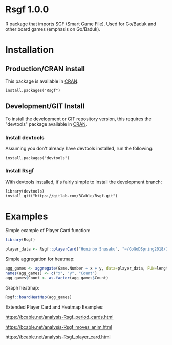 Rsgf 1.0.0
==========

R package that imports SGF (Smart Game File).  Used for Go/Baduk and other board games (emphasis on Go/Baduk).

# Installation #

## Production/CRAN install ##

This package is available in [CRAN](https://bcable.net/x/Rsgf/CRAN).

```
install.packages("Rsgf")
```

## Development/GIT Install ##

To install the development or GIT repository version, this requires the "devtools" package available in [CRAN](https://cran.r-project.org/package=devtools).

### Install devtools ###

Assuming you don't already have devtools installed, run the following:

```
install.packages("devtools")
```

### Install Rsgf ###

With devtools installed, it's fairly simple to install the development branch:

```
library(devtools)
install_git("https://gitlab.com/BCable/Rsgf.git")
```

# Examples #

Simple example of Player Card function:

```r
library(Rsgf)

player_data <- Rsgf::playerCard("Honinbo Shusaku", "~/GoGoDSpring2018/1850-99")
```

Simple aggregation for heatmap:

```r
agg_games <- aggregate(Game.Number ~ x + y, data=player_data, FUN=length)
names(agg_games) <- c("x", "y", "Count")
agg_games$Count <- as.factor(agg_games$Count)
```

Graph heatmap:

```r
Rsgf::boardHeatMap(agg_games)
```

Extended Player Card and Heatmap Examples:

https://bcable.net/analysis-Rsgf_period_cards.html

https://bcable.net/analysis-Rsgf_moves_anim.html

https://bcable.net/analysis-Rsgf_player_card.html
